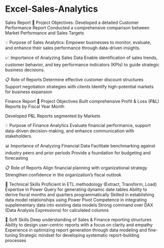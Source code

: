 # Excel-Sales-Analytics

Sales Report
🎯 Project Objectives: 
Developed a detailed Customer Performance Report
Conducted a comprehensive comparison between Market Performance and Sales Targets

💡 Purpose of Sales Analytics:
Empower businesses to monitor, evaluate, and enhance their sales performance through data-driven insights.

📈 Importance of Analyzing Sales Data
Enable identification of sales trends, customer behavior, and key performance indicators (KPIs) to guide strategic business decisions.

📋 Role of Reports
Determine effective customer discount structures
Support negotiation strategies with clients
Identify high-potential markets for business expansion


Finance Report
🎯 Project Objectives
Built comprehensive Profit & Loss (P&L) Reports by
Fiscal Year
Month

Developed P&L Reports segmented by Markets

💡 Purpose of Finance Analytics
Evaluate financial performance, support data-driven decision-making, and enhance communication with stakeholders.

📊 Importance of Analyzing Financial Data
Facilitate benchmarking against industry peers and prior periods
Provide a foundation for budgeting and forecasting

📋 Role of Reports
Align financial planning with organizational strategy
Strengthen confidence in the organization’s fiscal outlook


🧠 Technical Skills
 Proficient in ETL methodology (Extract, Transform, Load)
 Expertise in Power Query for generating dynamic date tables
 Ability to derive fiscal months and quarters programmatically
 Skilled in establishing data model relationships using Power Pivot
 Competence in integrating supplementary data into existing data models
 Strong command over DAX (Data Analysis Expressions) for calculated columns

🤝 Soft Skills
 Deep understanding of Sales & Finance reporting structures
 Ability to design user-centric reports with a focus on clarity and empathy
 Experience in optimizing report generation through data modeling and fine-tuning
 Strategic mindset for developing systematic report-building processes
